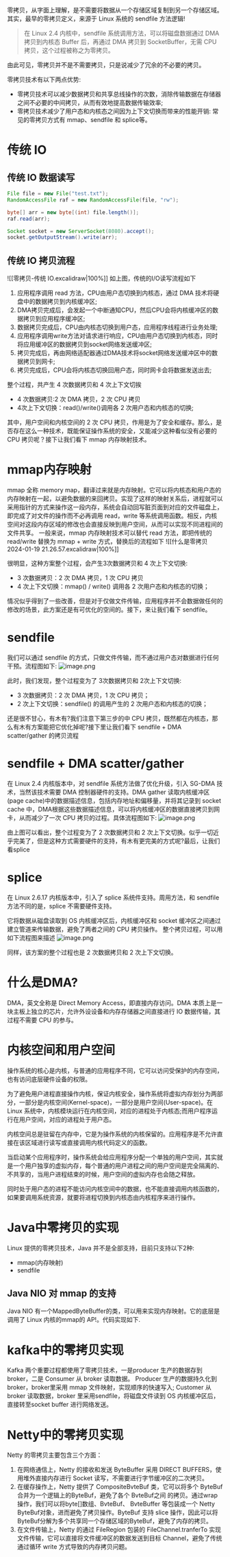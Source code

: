 
零拷贝，从字面上理解，是不需要将数据从一个存储区域复制到另一个存储区域。其实，最早的零拷贝定义，来源于 Linux 系统的 sendfile 方法逻辑!

>在 Linux 2.4 内核中，sendfile 系统调用方法，可以将磁盘数据通过 DMA 拷贝到内核态 Buffer 后，再通过 DMA 拷贝到 SocketBuffer，无需 CPU 拷贝，这个过程被称之为零拷贝。

由此可见，零拷贝并不是不需要拷贝，只是说减少了冗余的不必要的拷贝。

零拷贝技术有以下两点优势:
- 零拷贝技术可以减少数据拷贝和共享总线操作的次数，消除传输数据在存储器之间不必要的中间拷贝，从而有效地提高数据传输效率;
- 零拷贝技术减少了用户态和内核态之间因为上下文切换而带来的性能开销:
常见的零拷贝方式有 mmap、sendfile 和 splice等。
# 传统 IO 
## 传统 IO 数据读写
```java
File file = new File("test.txt");
RandomAccessFile raf = new RandomAccessFile(file, "rw");

byte[] arr = new byte[(int) file.length()];
raf.read(arr);

Socket socket = new ServerSocket(8080).accept();
socket.getOutputStream().write(arr);
```
## 传统 IO 拷贝流程
![[零拷贝-传统 IO.excalidraw|100%]]
如上图，传统的I/O读写流程如下
1. 应用程序调用 read 方法，CPU由用户态切换到内核态，通过 DMA 技术将硬盘中的数据拷贝到内核缓冲区;
2. DMA拷贝完成后，会发起一个中断通知CPU，然后CPU会将内核缓冲区的数据拷贝到应用程序缓冲区;
3. 数据拷贝完成后，CPU由内核态切换到用户态，应用程序线程进行业务处理;
4. 应用程序调用write方法对请求进行响应，CPU由用户态切换到内核态，同时将应用缓冲区的数据拷贝到socket网络发送缓冲区;
5. 拷贝完成后，再由网络适配器通过DMA技术将socket网络发送缓冲区中的数据拷贝到网卡;
6. 拷贝完成后，CPU会将内核态切换回用户态，同时网卡会将数据发送出去;

整个过程，共产生 4 次数据拷贝和 4 次上下文切挨
- 4 次数据拷贝:2 次 DMA 拷贝，2 次 CPU 拷贝
- 4次上下文切换：read()/write()调用各 2 次用户态和内核态的切换;

其中，用户空间和内核空间的 2 次 CPU 拷贝，作用是为了安全和缓存。那么，是否存在这么一种技术，既能保证操作系统的安全，又能减少这种看似没有必要的 CPU 拷贝呢？接下让我们看下 mmap 内存映射技术。

# mmap内存映射
mmap 全称 memory map，翻译过来就是内存映射。它可以将内核态和用户态的内存映射在一起，以避免数据的来回拷贝。实现了这样的映射关系后，进程就可以采用指针的方式来操作这一段内存，系统会自动回写脏页面到对应的文件磁盘上，即完成了对文件的操作而不必再调用 read，write 等系统调用函数。相反，内核空间对这段内存区域的修改也会直接反映到用户空间，从而可以实现不同进程间的文件共享。
一般来说，mmap 内存映射技术可以替代 read 方法，即把传统的 read/write 替换为 mmap + write 方式，替换后的流程如下
![[什么是零拷贝 2024-01-19 21.26.57.excalidraw|100%]]

很明显，这种方案整个过程，会产生3次数据拷贝和 4 次上下文切换:
- 3 次数据拷贝：2 次 DMA 拷贝，1 次 CPU 拷贝
- 4 次上下文切换：mmap() / write() 调用各 2 次用户态和内核态的切换；

情况似乎得到了一些改善，但是对于仅做文件传输，应用程序并不会数据做任何的修改的场景，此方案还是有可优化的空间的。接下，来让我们看下 sendfile。
# sendfile
我们可以通过 sendfile 的方式，只做文件传输，而不通过用户态对数据进行任何干预。流程图如下:
![image.png](https://gitee.com/ycfan/images/raw/master/img/20240119221548.png)

此时，我们发现，整个过程变为了 3次数据拷贝和 2次上下文切换:
- 3 次数据拷贝：2 次 DMA 拷贝，1 次 CPU 拷贝；
- 2 次上下文切换：sendfile() 的调用产生的 2 次用户态和内核态的切换；

还是很不甘心，有木有?我们注意下第三步的中 CPU 拷贝，既然都在内核态，那么有木有方案能把它优化掉呢?接下里让我们看下 sendfile + DMA scatter/gather 的拷贝流程

# sendfile + DMA scatter/gather
在 Linux 2.4 内核版本中，对 sendfile 系统方法做了优化升级，引入 SG-DMA 技术，当然该技术需要 DMA 控制器硬件的支持。DMA gather 读取内核缓冲区(page cache)中的数据描述信息，包括内存地址和偏移量，并将其记录到 socket cache 中，DMA根据这些数据描述信息，可以将内核缓冲区的数据直接拷贝到网卡，从而减少了一次 CPU 拷贝的过程。具体流程图如下:
![image.png](https://gitee.com/ycfan/images/raw/master/img/20240119221648.png)

由上图可以看出，整个过程变为了 2 次数据拷贝和 2 次上下文切换。似乎一切近乎完美了，但是这种方式需要硬件的支持，有木有更完美的方式呢?最后，让我们看splice

# splice
在 Linux 2.6.17 内核版本中，引入了 splice 系统件支持。周用方法，和 sendfile 方法不同的是，splice 不需要硬件支持。

它将数据从磁盘读取到 OS 内核缓冲区后，内核缓冲区和 socket 缓冲区之间通过建立管道来传输数据，避免了两者之间的 CPU 拷贝操作。
整个拷贝过程，可以用如下流程图来描述
![image.png](https://gitee.com/ycfan/images/raw/master/img/20240119222101.png)

同样，该方案的整个过程也是 2 次数据拷贝和 2 次上下文切换。

# 什么是DMA?
DMA，英文全称是 Direct Memory Access，即直接内存访问。DMA 本质上是一块主板上独立的芯片，允许外设设备和内存存储器之间直接进行 IO 数据传输，其过程不需要 CPU 的参与。
# 内核空间和用户空间
操作系统的核心是内核，与普通的应用程序不同，它可以访问受保护的内存空间，也有访问底层硬件设备的权限。

为了避免用户进程直接操作内核，保证内核安全，操作系统将虚拟内存划分为两部分，一部分是内核空间(Kernel-space)，一部分是用户空间(User-space)。在 Linux 系统中，内核模块运行在内核空间，对应的进程处于内核态;而用户程序运行在用户空间，对应的进程处于用户态。

内核空间总是驻留在内存中，它是为操作系统的内核保留的。应用程序是不允许直接在该区域进行读写或直接调用内核代码定义的函数。

当启动某个应用程序时，操作系统会给应用程序分配一个单独的用户空间，其实就是一个用户独享的虚拟内存，每个普通的用户进程之间的用户空间是完全隔离的、不共享的，当用户进程结束的时候，用户空间的虚拟内存也会随之释放。

同时处于用户态的进程不能访问内核空间中的数据，也不能直接调用内核函数的，如果要调用系统资源，就要将进程切换到内核态由内核程序来进行操作。

# Java中零拷贝的实现
Linux 提供的零拷贝技术，Java 并不是全部支持，目前只支持以下2种:
- mmap(内存映射)
- sendfile
## Java NIO 对 mmap 的支持
Java NIO 有一个MappedByteBuffer的类，可以用来实现内存映射。它的底层是调用了 Linux 内核的mmap的 AP!。代码实现如下.
# kafka中的零拷贝实现
Kafka 两个重要过程都使用了零拷贝技术，一是producer 生产的数据存到 broker，二是 Consumer 从 broker 读取数据。
Producer 生产的数据持久化到 broker，broker里采用 mmap 文件映射，实现顺序的快速写入;
Customer 从 broker 读取数据，broker 里采用sendfile，将磁盘文件读到 OS 内核缓冲区后，直接转至socket buffer 进行网络发送。
# Netty中的零拷贝实现
Netty 的零拷贝主要包含三个方面：
1. 在网络通信上，Netty 的接收和发送 ByteBuffer 采用 DIRECT BUFFERS，使用堆外直接内存进行 Socket 读写，不需要进行字节缓冲区的二次拷贝。
2. 在缓存操作上，Netty 提供了 CompositeBvteBuf 类，它可以将多个 ByteBuf 合并为一个逻辑上的ByteBuf，避免了各个 BvteBuf之间 的拷贝。通过wrap操作，我们可以将byte\[\]数组、BvteBuf、 BvteBuffer 等包装成一个 Netty ByteBuf对象，进而避免了拷贝操作。ByteBuf 支持 slice 操作，因此可以将ByteBuf分解为多个共享同一个存储区域的ByteBuf，避免了内存的拷贝。
3. 在文件传输上，Netty 的通过 FileRegion 包装的 FileChannel.tranferTo 实现文件传输，它可以直接将文件缓冲区的数据发送到目标 Channel，避免了传统通过循环 write 方式导致的内存拷贝问题。
